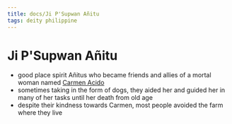 ```yaml
---
title: docs/Ji P'Supwan Añitu
tags: deity philippine
---
```


# Ji P'Supwan Añitu
- good place spirit Añitus who became friends and allies of a mortal woman named [Carmen Acido](Carmen%20Acido.md)
- sometimes taking in the form of dogs, they aided her and guided her in many of her tasks until her death from old age
- despite their kindness towards Carmen, most people avoided the farm where they live